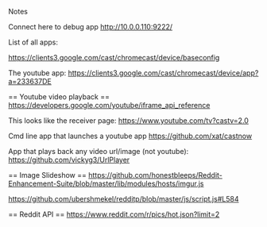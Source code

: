 Notes

Connect here to debug app http://10.0.0.110:9222/

List of all apps:

https://clients3.google.com/cast/chromecast/device/baseconfig


The youtube app:
https://clients3.google.com/cast/chromecast/device/app?a=233637DE


== Youtube video playback ==
https://developers.google.com/youtube/iframe_api_reference

This looks like the receiver page:
https://www.youtube.com/tv?castv=2.0

Cmd line app that launches a youtube app
https://github.com/xat/castnow

App that plays back any video url/image (not youtube): https://github.com/vickyg3/UrlPlayer

== Image Slideshow ==
https://github.com/honestbleeps/Reddit-Enhancement-Suite/blob/master/lib/modules/hosts/imgur.js

https://github.com/ubershmekel/redditp/blob/master/js/script.js#L584


== Reddit API ==
https://www.reddit.com/r/pics/hot.json?limit=2
